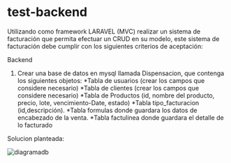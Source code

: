 # test-backend
 
Utilizando como framework LARAVEL (MVC) realizar un sistema de facturación que permita
efectuar un CRUD en su modelo, este sistema de facturación debe cumplir con los siguientes
criterios de aceptación:

 Backend
 
1. Crear una base de datos en mysql llamada Dispensacion, que contenga los siguientes objetos:
    *Tabla de usuarios (crear los campos que considere necesario)
    *Tabla de clientes (crear los campos que considere necesario)
    *Tabla de Productos (id, nombre del producto, precio, lote, vencimiento-Date, estado)
    *Tabla tipo_facturacion (id,descripción).
    *Tabla formulas donde guardara los datos de encabezado de la venta.
    *Tabla factulinea donde guardara el detalle de lo facturado

Solucion planteada:

![diagramadb](https://github.com/skenrobert/test-backend/assets/21204983/7a1eee20-f88e-48cf-886b-6dedd3b29b46)
